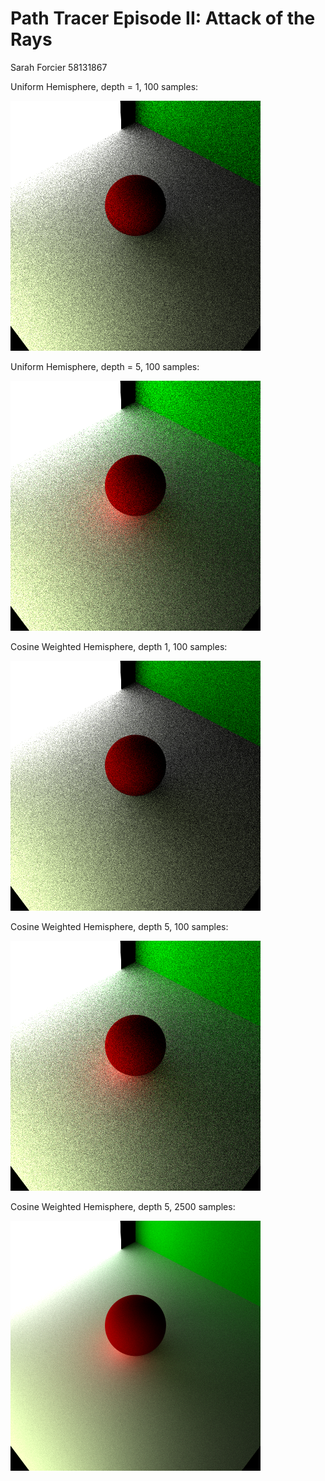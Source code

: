 Path Tracer Episode II: Attack of the Rays
======================

Sarah Forcier
58131867

Uniform Hemisphere, depth = 1, 100 samples:

![](./1recursionuniform.png)

Uniform Hemisphere, depth = 5, 100 samples:

![](./5recursionuniform.png)

Cosine Weighted Hemisphere, depth 1, 100 samples:

![](./1recursion.png)

Cosine Weighted Hemisphere, depth 5, 100 samples:

![](./5recursion.png)

Cosine Weighted Hemisphere, depth 5, 2500 samples:

![](./rendered_images.png)